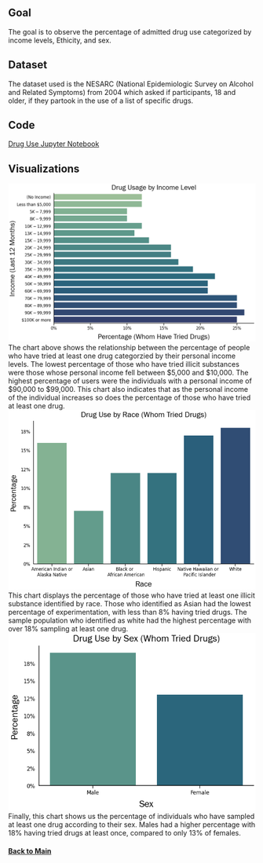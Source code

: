 ## Goal
The goal is to observe the percentage of admitted drug use categorized by income levels, Ethicity, and sex.  

## Dataset
The dataset used is the NESARC (National Epidemiologic Survey on Alcohol and Related Symptoms) from 2004 which asked if participants, 18 and older, if they partook in the use of a list of specific drugs. 

## Code
[Drug Use Jupyter Notebook](Drug_Use_Notebook.ipynb)

## Visualizations

<img src="drug_use_income.png" width="750">
The chart above shows the relationship between the percentage of people who have tried at least one drug categorzied by their personal income levels. The lowest percentage of those who have tried illicit substances were those whose personal income fell between $5,000 and $10,000. The highest percentage of users were the individuals with a personal income of $90,000 to $99,000. This chart also indicates that as the personal income of the individual increases so does the percentage of those who have tried at least one drug.

<img src="drug_use_race.png" width="750">
This chart displays the percentage of those who have tried at least one illicit substance identified by race.  Those who identified as Asian had the lowest percentage of experimentation, with less than 8% having tried drugs. The sample population who identified as white had the highest percentage with over 18% sampling at least one drug. 

<img src="drug_use_sex.png" width="750">
Finally, this chart shows us the percentage of individuals who have sampled at least one drug according to their sex. Males had a higher percentage with 18% having tried drugs at least once, compared to only 13% of females.

<br>

#### [Back to Main](https://github.com/bboulware7/Projects)


